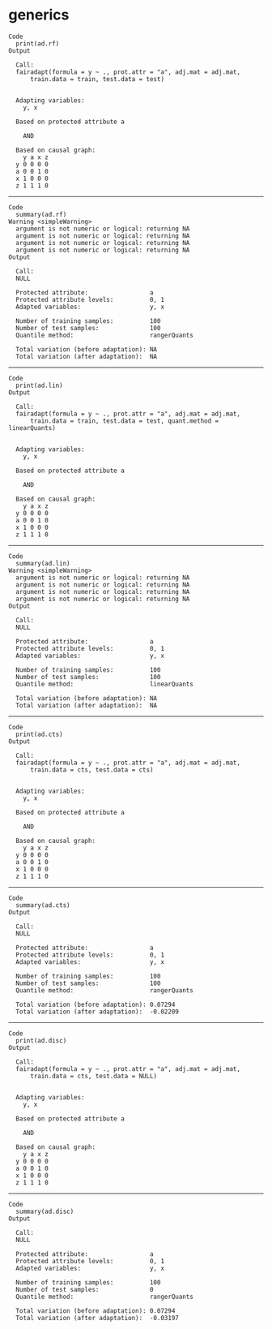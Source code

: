 # generics

    Code
      print(ad.rf)
    Output
      
      Call:
      fairadapt(formula = y ~ ., prot.attr = "a", adj.mat = adj.mat, 
          train.data = train, test.data = test)
      
      
      Adapting variables:
        y, x
      
      Based on protected attribute a 
      
        AND
      
      Based on causal graph:
        y a x z
      y 0 0 0 0
      a 0 0 1 0
      x 1 0 0 0
      z 1 1 1 0
      

---

    Code
      summary(ad.rf)
    Warning <simpleWarning>
      argument is not numeric or logical: returning NA
      argument is not numeric or logical: returning NA
      argument is not numeric or logical: returning NA
      argument is not numeric or logical: returning NA
    Output
      
      Call:
      NULL
      
      Protected attribute:                 a 
      Protected attribute levels:          0, 1 
      Adapted variables:                   y, x 
      
      Number of training samples:          100 
      Number of test samples:              100 
      Quantile method:                     rangerQuants 
      
      Total variation (before adaptation): NA 
      Total variation (after adaptation):  NA 

---

    Code
      print(ad.lin)
    Output
      
      Call:
      fairadapt(formula = y ~ ., prot.attr = "a", adj.mat = adj.mat, 
          train.data = train, test.data = test, quant.method = linearQuants)
      
      
      Adapting variables:
        y, x
      
      Based on protected attribute a 
      
        AND
      
      Based on causal graph:
        y a x z
      y 0 0 0 0
      a 0 0 1 0
      x 1 0 0 0
      z 1 1 1 0
      

---

    Code
      summary(ad.lin)
    Warning <simpleWarning>
      argument is not numeric or logical: returning NA
      argument is not numeric or logical: returning NA
      argument is not numeric or logical: returning NA
      argument is not numeric or logical: returning NA
    Output
      
      Call:
      NULL
      
      Protected attribute:                 a 
      Protected attribute levels:          0, 1 
      Adapted variables:                   y, x 
      
      Number of training samples:          100 
      Number of test samples:              100 
      Quantile method:                     linearQuants 
      
      Total variation (before adaptation): NA 
      Total variation (after adaptation):  NA 

---

    Code
      print(ad.cts)
    Output
      
      Call:
      fairadapt(formula = y ~ ., prot.attr = "a", adj.mat = adj.mat, 
          train.data = cts, test.data = cts)
      
      
      Adapting variables:
        y, x
      
      Based on protected attribute a 
      
        AND
      
      Based on causal graph:
        y a x z
      y 0 0 0 0
      a 0 0 1 0
      x 1 0 0 0
      z 1 1 1 0
      

---

    Code
      summary(ad.cts)
    Output
      
      Call:
      NULL
      
      Protected attribute:                 a 
      Protected attribute levels:          0, 1 
      Adapted variables:                   y, x 
      
      Number of training samples:          100 
      Number of test samples:              100 
      Quantile method:                     rangerQuants 
      
      Total variation (before adaptation): 0.07294 
      Total variation (after adaptation):  -0.02209 

---

    Code
      print(ad.disc)
    Output
      
      Call:
      fairadapt(formula = y ~ ., prot.attr = "a", adj.mat = adj.mat, 
          train.data = cts, test.data = NULL)
      
      
      Adapting variables:
        y, x
      
      Based on protected attribute a 
      
        AND
      
      Based on causal graph:
        y a x z
      y 0 0 0 0
      a 0 0 1 0
      x 1 0 0 0
      z 1 1 1 0
      

---

    Code
      summary(ad.disc)
    Output
      
      Call:
      NULL
      
      Protected attribute:                 a 
      Protected attribute levels:          0, 1 
      Adapted variables:                   y, x 
      
      Number of training samples:          100 
      Number of test samples:              0 
      Quantile method:                     rangerQuants 
      
      Total variation (before adaptation): 0.07294 
      Total variation (after adaptation):  -0.03197 

